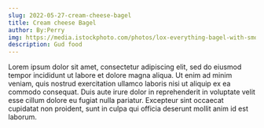 ```yaml
---
slug: 2022-05-27-cream-cheese-bagel
title: Cream cheese Bagel
author: By:Perry
img: https://media.istockphoto.com/photos/lox-everything-bagel-with-smoked-salmon-spinach-red-onions-avocado-picture-id1154086827?b=1&k=20&m=1154086827&s=170667a&w=0&h=DD1bA4WqzWYc0RufqnIjKRDlMKu47QDw_cGSlyMGrIc=
description: Gud food
---
```

Lorem ipsum dolor sit amet, consectetur adipiscing elit, sed do eiusmod tempor incididunt ut labore et dolore magna aliqua. Ut enim ad minim veniam, quis nostrud exercitation ullamco laboris nisi ut aliquip ex ea commodo consequat. Duis aute irure dolor in reprehenderit in voluptate velit esse cillum dolore eu fugiat nulla pariatur. Excepteur sint occaecat cupidatat non proident, sunt in culpa qui officia deserunt mollit anim id est laborum.